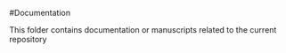 #Documentation

This folder contains documentation or manuscripts related to the current repository

